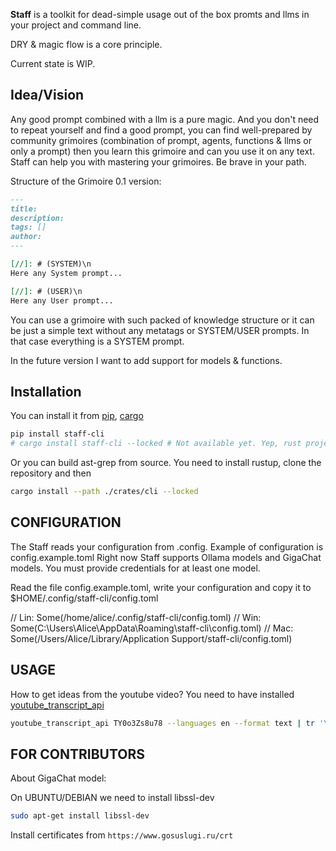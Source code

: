 **Staff** is a toolkit for dead-simple usage out of the box promts and llms in your project and command line.

DRY & magic flow is a core principle.

Current state is WIP.

## Idea/Vision

Any good prompt combined with a llm is a pure magic. And you don't need to repeat yourself and find a good prompt, you can find well-prepared by community grimoires (combination of prompt, agents, functions & llms or only a prompt) then you learn this grimoire and can you use it on any text. Staff can help you with mastering your grimoires. Be brave in your path.

Structure of the Grimoire 0.1 version:

```md
---
title:
description:
tags: []
author:
---

[//]: # (SYSTEM)\n
Here any System prompt...

[//]: # (USER)\n
Here any User prompt...
```

You can use a grimoire with such packed of knowledge structure or it can be just a simple text without any metatags or SYSTEM/USER prompts. In that case everything is a SYSTEM prompt.

In the future version I want to add support for models & functions.

## Installation

You can install it from [pip](https://pypi.org/), [cargo](https://doc.rust-lang.org/cargo/getting-started/installation.html)

```bash
pip install staff-cli
# cargo install staff-cli --locked # Not available yet. Yep, rust project can be installed only using pip yet :)
```

Or you can build ast-grep from source. You need to install rustup, clone the repository and then

```bash
cargo install --path ./crates/cli --locked
```

## CONFIGURATION

The Staff reads your configuration from .config. Example of configuration is config.example.toml
Right now Staff supports Ollama models and GigaChat models. You must provide credentials for at least one model.

Read the file config.example.toml, write your configuration and copy it to $HOME/.config/staff-cli/config.toml

// Lin: Some(/home/alice/.config/staff-cli/config.toml)
// Win: Some(C:\Users\Alice\AppData\Roaming\staff-cli\config.toml)
// Mac: Some(/Users/Alice/Library/Application Support/staff-cli/config.toml)

## USAGE

How to get ideas from the youtube video? You need to have installed [youtube_transcript_api](https://github.com/jdepoix/youtube-transcript-api)

```bash
youtube_transcript_api TY0o3Zs8u78 --languages en --format text | tr '\n' ' ' | xargs cargo run -- cast -n extract_wisdom
```

## FOR CONTRIBUTORS

About GigaChat model:

On UBUNTU/DEBIAN we need to install libssl-dev

```bash
sudo apt-get install libssl-dev
```

Install certificates from `https://www.gosuslugi.ru/crt`
